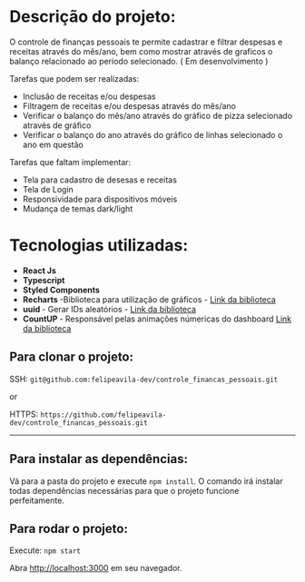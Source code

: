 # Descrição do projeto:

O controle de finanças pessoais te permite cadastrar e filtrar despesas e receitas através do mês/ano, bem como mostrar através de graficos o balanço relacionado ao periodo selecionado. ( Em desenvolvimento )

Tarefas que podem ser realizadas:

- Inclusão de receitas e/ou despesas
- Filtragem de receitas e/ou despesas através do mês/ano
- Verificar o balanço do mês/ano através do gráfico de pizza selecionado através de gráfico
- Verificar o balanço do ano através do gráfico de linhas selecionado o ano em questão

Tarefas que faltam implementar:
- Tela para cadastro de desesas e receitas
- Tela de Login
- Responsividade para dispositivos móveis
- Mudança de temas dark/light

# Tecnologias utilizadas:

- <b> React Js</b>
- <b> Typescript </b>
- <b> Styled Components </b>
- <b> Recharts </b> -Biblioteca para utilização de gráficos - [Link da biblioteca](https://www.npmjs.com/package/react-toastify)
- <b> uuid </b> - Gerar IDs aleatórios - [Link da biblioteca](https://www.npmjs.com/package/uuidv4)
- <b> CountUP </b> - Responsável pelas animações númericas do dashboard [Link da biblioteca](https://www.npmjs.com/package/react-countup)


## Para clonar o projeto:

SSH: `git@github.com:felipeavila-dev/controle_financas_pessoais.git`

or

HTTPS: `https://github.com/felipeavila-dev/controle_financas_pessoais.git`

---

## Para instalar as dependências:

Vá para a pasta do projeto e execute `npm install`.
O comando irá instalar todas dependências necessárias para que o projeto funcione perfeitamente.

## Para rodar o projeto:

Execute: `npm start`

Abra [http://localhost:3000](http://localhost:3000) em seu navegador.
